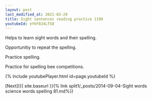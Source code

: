 ```yaml
---
layout: post
last_modified_at: 2021-03-29
title: Sight sentences reading practice 1199
youtubeId: eYkF834LTS8
---
```

 
 
Helps to learn sight words and their spelling.

Opportunitiy to repeat the spelling. 

Practice spelling. 
 
Practice for spelling bee competitions. 
 
{% include youtubePlayer.html id=page.youtubeId %}
 
 

[Next]({{ site.baseurl }}{% link  split1/_posts/2014-09-04-Sight words science words spelling 81.md%})
 
